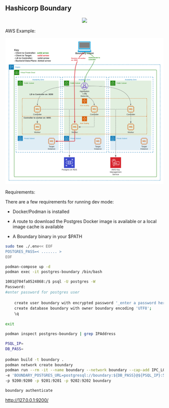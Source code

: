 ## Hashicorp Boundary

<p align="center">
  <img src="https://developer.hashicorp.com/_next/image?url=https%3A%2F%2Fcontent.hashicorp.com%2Fapi%2Fassets%3Fproduct%3Dboundary%26version%3Drefs%252Fheads%252Fstable-website%26asset%3Dwebsite%252Fpublic%252Fimg%252Fboundary-core-workflow.png%26width%3D763%26height%3D696&w=828&q=75" />
</p>

AWS Example:
<p align="center">
  <img src="https://raw.githubusercontent.com/hashicorp/boundary-reference-architecture/main/arch.png" />
</p>

Requirements:

There are a few requirements for running dev mode:

- Docker/Podman is installed

- A route to download the Postgres Docker image is available or a local image cache is available

- A Boundary binary in your $PATH

```sh
sudo tee ./.env<< EOF
POSTGRES_PASS=< ....... >
EOF
```

```sh
podman-compose up -d
podman exec -it postgres-boundary /bin/bash
```

```sh
1001@704fa0524868:/$ psql -U postgres -W
Password: 
#enter password for postgres user

    create user boundary with encrypted password '_enter a password here_';
    create database boundary with owner boundary encoding 'UTF8';
    \q

exit
```

```sh
podman inspect postgres-boundary | grep IPAddress
```

```sh
PSQL_IP=
DB_PASS=

podman build -t boundary .
podman network create boundary
podman run --rm -it --name boundary --network boundary --cap-add IPC_LOCK \
-e 'BOUNDARY_POSTGRES_URL=postgresql://boundary:${DB_PASS}@${PSQL_IP}:5432/boundary?sslmode=disable' \
-p 9200:9200 -p 9201:9201 -p 9202:9202 boundary

```

```sh
boundary authenticate
```

http://127.0.0.1:9200/

